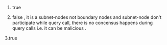 1.  true 

2. false , it is a subnet-nodes not boundary nodes and subnet-node don't participate while query call, there is no concensus happens during query calls i.e. it can be malicious .

3.true